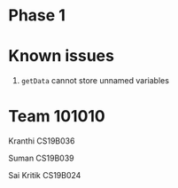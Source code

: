 # Phase 1

# Known issues

1. `getData` cannot store unnamed variables

# Team 101010

Kranthi CS19B036

Suman CS19B039

Sai Kritik CS19B024
